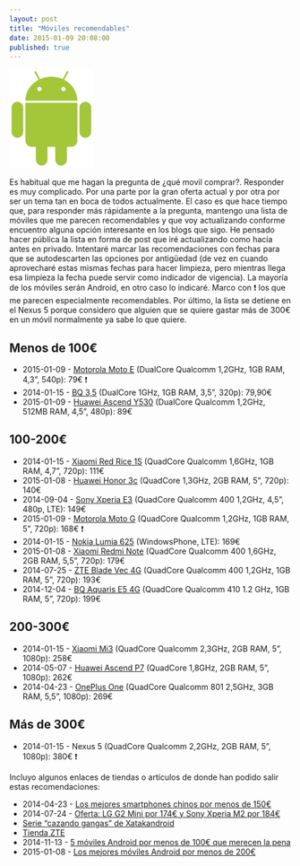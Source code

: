 ```yaml
---
layout: post
title: "Móviles recomendables"
date: 2015-01-09 20:08:00
published: true
---
```


![Android Logo](/images/posts/android_robot.png)

Es habitual que me hagan la pregunta de ¿qué movil comprar?. Responder es muy complicado. Por una parte por la gran oferta actual y por otra por ser un tema tan en boca de todos actualmente. El caso es que hace tiempo que, para responder más rápidamente a la pregunta, mantengo una lista de móviles que me parecen recomendables y que voy actualizando conforme encuentro alguna opción interesante en los blogs que sigo. He pensado hacer pública la lista en forma de post que iré actualizando como hacía antes en privado. Intentaré marcar las recomendaciones con fechas para que se autodescarten las opciones por antigüedad (de vez en cuando aprovecharé estas mismas fechas para hacer limpieza, pero mientras llega esa limpieza la fecha puede servir como indicador de vigencia). La mayoría de los móviles serán Android, en otro caso lo indicaré. Marco con :exclamation: los que me parecen especialmente recomendables. Por último, la lista se detiene en el Nexus 5 porque considero que alguien que se quiere gastar más de 300€ en un móvil normalmente ya sabe lo que quiere.

## Menos de 100€

* 2015-01-09 - [Motorola Moto E](http://www.amazon.es/gp/product/B00KD7UZH8) (DualCore Qualcomm 1,2GHz, 1GB RAM, 4,3”, 540p): 79€ :exclamation:
* 2014-01-15 - [BQ 3,5](http://www.bq.com/es/productos/aquaris-3-5.html) (DualCore 1GHz, 1GB RAM, 3,5”, 320p): 79,90€
* 2015-01-09 - [Huawei Ascend Y530](http://www.amazon.es/gp/product/B00HRXA9CW) (DualCore Qualcomm 1,2GHz, 512MB RAM, 4,5”, 480p): 89€

## 100-200€

* 2014-01-15 - [Xiaomi Red Rice 1S](http://www.aliexpress.com/item/Russian-Spainsh-support-Original-XIAOMI-Red-Rice-Hongmi-WCDMA-3G-Version-Quad-Core-MTK6589T-1-5Ghz/1479637026.html) (QuadCore Qualcomm 1,6GHz, 1GB RAM, 4,7”, 720p): 111€
* 2015-01-08 - [Huawei Honor 3c](http://www.amazon.es/gp/product/B00PK9MTXC) (QuadCore 1,3GHz, 2GB RAM, 5”, 720p): 140€
* 2014-09-04 - [Sony Xperia E3](http://www.amazon.es/Sony-Xperia-E3-Smartphone-Quad-Core/dp/B00O7VSTHE) (QuadCore Qualcomm 400 1,2GHz, 4,5”, 480p, LTE): 149€
* 2015-01-09 - [Motorola Moto G](http://www.amazon.es/gp/product/B00N7P33Y0) (QuadCore Qualcomm 1,2GHz, 1GB RAM, 5”, 720p): 168€ :exclamation:
* 2014-01-15 - [Nokia Lumia 625](http://www.amazon.es/Nokia-Lumia-625-Smartphone-Importado/dp/B00E4KMSK2) (WindowsPhone, LTE): 169€
* 2015-01-08 - [Xiaomi Redmi Note](http://www.amazon.es/gp/product/B00OLN4BNE) (QuadCore Qualcomm 400 1,6GHz, 2GB RAM, 5,5”, 720p): 179€
* 2014-07-25 - [ZTE Blade Vec 4G](http://www.elandroidelibre.com/2014/07/zte-blade-vec-4g-analisis-y-experiencia-de-uso.html) (QuadCore Qualcomm 400 1,2GHz, 1GB RAM, 5”, 720p): 193€
* 2014-12-04 - [BQ Aquaris E5 4G](http://www.elandroidelibre.com/2014/12/bq-aquaris-e5-4g-analisis-y-experiencia-de-usuario.html) (QuadCore Qualcomm 410 1.2 GHz, 1GB RAM, 5”, 720p): 199€

## 200-300€

* 2014-01-15 - [Xiaomi Mi3](http://xn--xiaomiespaa-beb.com/comprar-xiaomi/xiaomi-mi3-comprar-16gb/) (QuadCore Qualcomm 2,3GHz, 2GB RAM, 5”, 1080p): 258€
* 2014-05-07 - [Huawei Ascend P7](http://www.elandroidelibre.com/2014/05/huawei-ascend-p7-primeras-impresiones.html) (QuadCore 1,8GHz, 2GB RAM, 5”, 1080p): 262€
* 2014-04-23 - [OnePlus One](https://oneplus.net/es) (QuadCore Qualcomm 801 2,5GHz, 3GB RAM, 5,5”, 1080p): 269€

## Más de 300€

* 2014-01-15 - Nexus 5 (QuadCore Qualcomm 2,2GHz, 2GB RAM, 5”, 1080p): 380€ :exclamation:

Incluyo algunos enlaces de tiendas o artículos de donde han podido salir estas recomendaciones:

* 2014-04-23 - [Los mejores smartphones chinos por menos de 150€](http://www.elandroidelibre.com/2014/04/los-mejores-smartphones-chinos-por-menos-de-150e.html)
* 2014-07-24 - [Oferta: LG G2 Mini por 174€ y Sony Xperia M2 por 184€](http://www.elandroidelibre.com/2014/07/oferta-lg-g2-mini-por-174e-y-sony-xperia-m2-por-184e.html)
* [Serie “cazando gangas” de Xatakandroid](http://www.xatakandroid.com/tag/cazando-gangas)
* [Tienda ZTE](http://www.tienda.zte.es/)
* 2014-11-13 - [5 móviles Android por menos de 100€ que merecen la pena](http://www.elandroidelibre.com/2014/11/5-moviles-android-por-menos-de-100e-que-merecen-la-pena.html)
* 2015-01-08 - [Los mejores móviles Android por menos de 200€](http://www.elandroidelibre.com/2015/01/los-mejores-moviles-android-por-menos-de-200e.html)